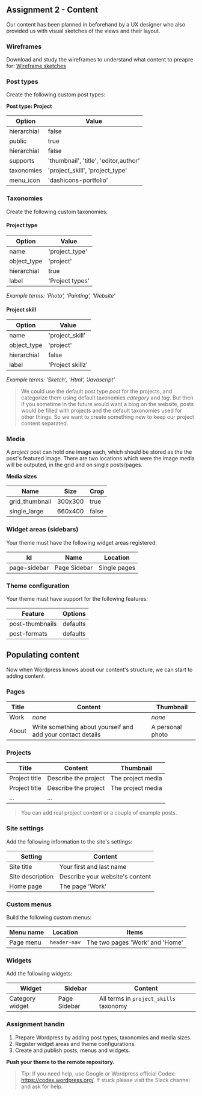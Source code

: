 ##  Assignment 2 - Content
Our content has been planned in beforehand by a UX designer who also provided us with visual sketches of the views and their layout.

### Wireframes
Download and study the wireframes to understand what content to preapre for: [Wireframe sketches](documents/portfolio-theme-wireframes.pdf)

### Post types
Create the following custom post types:

**Post type: Project**

| Option | Value |
|---|---|
| hierarchial | false |
| public | true |
| hierarchial | false |
| supports | 'thumbnail', 'title', 'editor,author' |
| taxonomies | 'project_skill', 'project_type' |
| menu_icon | 'dashicons-portfolio' |

### Taxonomies
Create the following custom taxonomies:

#### Project type

| Option | Value |
|---|---|
| name | 'project_type' |
| object_type | 'project' |
| hierarchial | true |
| label | 'Project types' |

*Example terms: 'Photo', 'Painting', 'Website'*

#### Project skill

| Option | Value |
|---|---|
| name | 'project_skill' |
| object_type | 'project' |
| hierarchial | false |
| label | 'Project skillz' |

*Example terms: 'Sketch', 'Html', 'Javascript'*


> We could use the default post type *post* for the projects, and categorize them using default taxonomies *category* and *tag*. But then if you sometime in the future would want a blog on the website, posts would be filled with projects and the default taxonomies used for other things. So we want to create something new to keep our project content separated.

### Media
A *project* post can hold one image each, which should be stored as the the post's featured image. There are two locations which were the image media will be outputed, in the grid and on single posts/pages.

**Media sizes**

| Name | Size | Crop |
|---|---|--|
| grid_thumbnail | 300x300 | true |
| single_large | 660x400 | false |

### Widget areas (sidebars)
Your theme must have the following widget areas registered:

| Id  |  Name  | Location |
|---|---|--|
| page-sidebar | Page Sidebar | Single pages |

### Theme configuration
Your theme must have support for the following features:

| Feature | Options |
|---|---|
| post-thumbnails | defaults |
| post-formats | defaults |


## Populating content
Now when Wordpress knows about our content's structure, we can start to adding content.

### Pages

| Title  | Content | Thumbnail 
|---|---|---|
| Work | *none* | *none* |
| About | Write something about yourself and add your contact details | A personal photo | 

### Projects

| Title | Content | Thumbnail 
|---|---|---|
| Project title | Describe the project | The project media |
| Project title | Describe the project | The project media |
| ... | ... |

> You can add real project content or a couple of example posts. 

### Site settings
Add the following information to the site's settings:

| Setting | Content | 
|---|---|
| Site title | Your first and last name |
| Site description | Describe your website's content |
| Home page | The page 'Work' |

### Custom menus
Build the following custom menus:

| Menu name | Location | Items |
|---|---|---|
| Page menu | `header-nav` | The two pages 'Work' and 'Home' |

### Widgets
Add the following widgets:

| Widget | Sidebar | Content | 
|---|---|---|
| Category widget | Page Sidebar | All terms in `project_skills` taxonomy |

### Assignment handin
1. Prepare Wordpress by adding post types, taxonomies and media sizes. 
2. Register widget areas and theme configurations.
3. Create and publish posts, menus and widgets.

**Push your theme to the remote repository.**

> Tip: If you need help, use Google or Wordpress official Codex: https://codex.wordpress.org/. If stuck please visit the Slack channel and ask for help.
